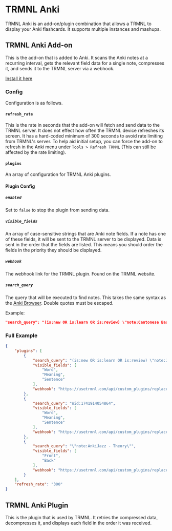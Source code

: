 # TRMNL Anki

TRMNL Anki is an add-on/plugin combination that allows a TRMNL to display your Anki flashcards. It supports multiple instances and mashups.

## TRMNL Anki Add-on

This is the add-on that is added to Anki. It scans the Anki notes at a recurring interval, gets the relevant field data for a single note, compresses it, and sends it to the TRMNL server via a webhook.

[Install it here](https://ankiweb.net/shared/info/415381283)

### Config

Configuration is as follows.

#### `refresh_rate`

This is the rate in seconds that the add-on will fetch and send data to the TRMNL server. It does not effect how often the TRMNL device refreshes its screen. It has a hard-coded minimum of 300 seconds to avoid rate limiting from TRMNL's server. To help aid initial setup, you can force the add-on to refresh in the Anki menu under `Tools > Refresh TRMNL` (This can still be affected by the rate limiting).

#### `plugins`

An array of configuration for TRMNL Anki plugins.

#### Plugin Config

##### `enabled`

Set to `false` to stop the plugin from sending data.

##### `visible_fields`

An array of case-sensitive strings that are Anki note fields. If a note has one of these fields, it will be sent to the TRMNL server to be displayed. Data is sent in the order that the fields are listed. This means you should order the fields in the priority they should be displayed.

##### `webhook`

The webhook link for the TRMNL plugin. Found on the TRMNL website.

##### `search_query`

The query that will be executed to find notes. This takes the same syntax as the [Anki Browser](https://docs.ankiweb.net/searching.html). Double quotes must be escaped.

Example:
```json
"search_query": "(is:new OR is:learn OR is:review) \"note:Cantonese Basic\""
```

### Full Example
```json
{
    "plugins": [
        {
            "search_query": "(is:new OR is:learn OR is:review) \"note:Japanese Sentence Mine\"",
            "visible_fields": [
                "Word",
                "Meaning",
                "Sentence"
            ],
            "webhook": "https://usetrmnl.com/api/custom_plugins/replace-this-1"
        },
        {
            "search_query": "nid:1741914054864",
            "visible_fields": [
                "Word",
                "Meaning",
                "Sentence"
            ],
            "webhook": "https://usetrmnl.com/api/custom_plugins/replace-this-2"
        },
        {
            "search_query": "\"note:AnkiJazz - Theory\"",
            "visible_fields": [
                "Front",
                "Back"
            ],
            "webhook": "https://usetrmnl.com/api/custom_plugins/replace-this-3"
        }
    ],
    "refresh_rate": "300"
}
```

## TRMNL Anki Plugin

This is the plugin that is used by TRMNL. It retries the compressed data, decompresses it, and displays each field in the order it was received.

